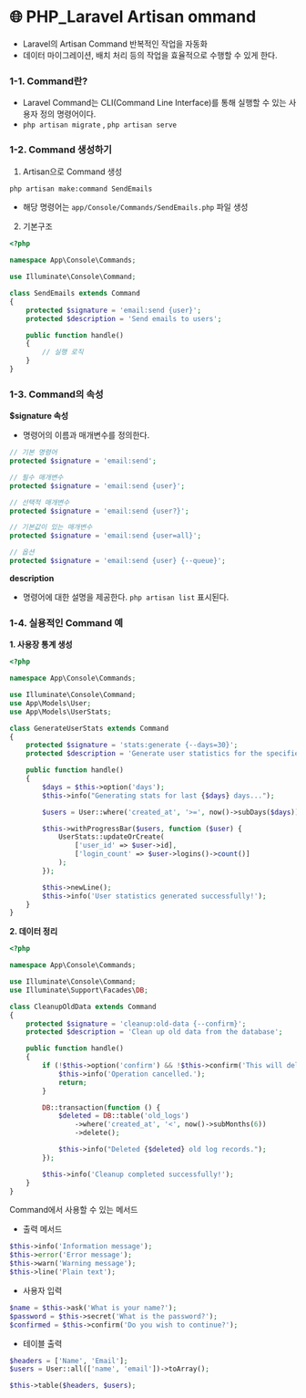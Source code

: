 # 🌐 PHP_Laravel Artisan ommand

- Laravel의 Artisan Command 반복적인 작업을 자동화
- 데이터 마이그레이션, 배치 처리 등의 작업을 효율적으로 수행할 수 있게 한다.

### 1-1. Command란?

- Laravel Command는 CLI(Command Line Interface)를 통해 실행할 수 있는 사용자 정의 명령어이다.
- `php artisan migrate` , `php artisan serve`

### 1-2. Command 생성하기

1. Artisan으로 Command 생성

```bash
php artisan make:command SendEmails
```

- 해당 명령어는 `app/Console/Commands/SendEmails.php` 파일 생성

2. 기본구조

```php
<?php

namespace App\Console\Commands;

use Illuminate\Console\Command;

class SendEmails extends Command
{
    protected $signature = 'email:send {user}';
    protected $description = 'Send emails to users';

    public function handle()
    {
        // 실행 로직
    }
}

```

### 1-3. Command의 속성

**$signature 속성**

- 명령어의 이름과 매개변수를 정의한다.

```php
// 기본 명령어
protected $signature = 'email:send';

// 필수 매개변수
protected $signature = 'email:send {user}';

// 선택적 매개변수
protected $signature = 'email:send {user?}';

// 기본값이 있는 매개변수
protected $signature = 'email:send {user=all}';

// 옵션
protected $signature = 'email:send {user} {--queue}';
```

**description**

- 명령어에 대한 설명을 제공한다. `php artisan list` 표시된다.

### 1-4. 실용적인 Command 예

**1. 사용장 통계 생성**

```php
<?php

namespace App\Console\Commands;

use Illuminate\Console\Command;
use App\Models\User;
use App\Models\UserStats;

class GenerateUserStats extends Command
{
    protected $signature = 'stats:generate {--days=30}';
    protected $description = 'Generate user statistics for the specified period';

    public function handle()
    {
        $days = $this->option('days');
        $this->info("Generating stats for last {$days} days...");

        $users = User::where('created_at', '>=', now()->subDays($days))->get();

        $this->withProgressBar($users, function ($user) {
            UserStats::updateOrCreate(
                ['user_id' => $user->id],
                ['login_count' => $user->logins()->count()]
            );
        });

        $this->newLine();
        $this->info('User statistics generated successfully!');
    }
}
```

**2. 데이터 정리**

```php
<?php

namespace App\Console\Commands;

use Illuminate\Console\Command;
use Illuminate\Support\Facades\DB;

class CleanupOldData extends Command
{
    protected $signature = 'cleanup:old-data {--confirm}';
    protected $description = 'Clean up old data from the database';

    public function handle()
    {
        if (!$this->option('confirm') && !$this->confirm('This will delete old data. Continue?')) {
            $this->info('Operation cancelled.');
            return;
        }

        DB::transaction(function () {
            $deleted = DB::table('old_logs')
                ->where('created_at', '<', now()->subMonths(6))
                ->delete();

            $this->info("Deleted {$deleted} old log records.");
        });

        $this->info('Cleanup completed successfully!');
    }
}
```

Command에서 사용할 수 있는 메서드

- 출력 메서드

```php
$this->info('Information message');
$this->error('Error message');
$this->warn('Warning message');
$this->line('Plain text');
```

- 사용자 입력

```php
$name = $this->ask('What is your name?');
$password = $this->secret('What is the password?');
$confirmed = $this->confirm('Do you wish to continue?');
```

- 테이블 출력

```php
$headers = ['Name', 'Email'];
$users = User::all(['name', 'email'])->toArray();

$this->table($headers, $users);
```
